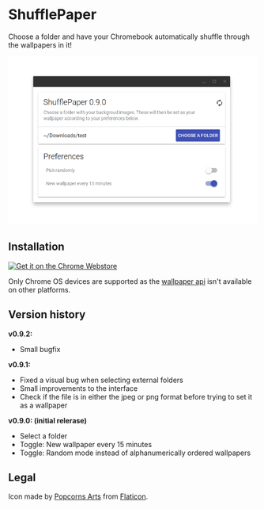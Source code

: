 # ShufflePaper
Choose a folder and have your Chromebook automatically shuffle through the wallpapers in it!

<img src="screenshots/screenshot.png"/>

## Installation
<a href='https://chrome.google.com/webstore/detail/threema-client-inofficial/ongeongbhbifocbiphanocddghiiljnj?utm_campaign=PartBadge'><img alt='Get it on the Chrome Webstore' src='https://developer.chrome.com/webstore/images/ChromeWebStore_BadgeWBorder_v2_206x58.png' height="58px"/></a>

Only Chrome OS devices are supported as the [wallpaper api](https://developer.chrome.com/apps/wallpaper) isn't available on other platforms.

## Version history

**v0.9.2:**

- Small bugfix

**v0.9.1:**

- Fixed a visual bug when selecting external folders
- Small improvements to the interface
- Check if the file is in either the jpeg or png format before trying to set it as a wallpaper

**v0.9.0: (initial relerase)**

- Select a folder
- Toggle: New wallpaper every 15 minutes
- Toggle: Random mode instead of alphanumerically ordered wallpapers

## Legal

Icon made by [Popcorns Arts](http://www.flaticon.com/authors/popcorns-arts) from [Flaticon](www.flaticon.com).
